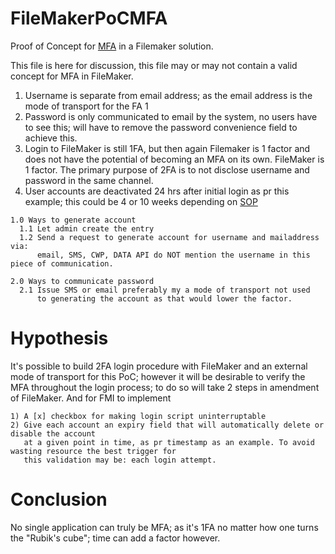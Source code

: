 # FileMakerPoCMFA
Proof of Concept for [MFA](https://en.wikipedia.org/wiki/Multi-factor_authentication) in a Filemaker solution.

This file is here for discussion, this file may or may not contain a valid concept for MFA in FileMaker.

1. Username is separate from email address; as the email address is the mode of transport for the FA 1
2. Password is only communicated to email by the system, no users have to see this; will have to remove the password convenience field to achieve this.
3. Login to FileMaker is still 1FA, but then again Filemaker is 1 factor and does not have the potential of becoming an MFA on its own. FileMaker is 1 factor. The primary purpose of 2FA is to not disclose username and password in the same channel.
4. User accounts are deactivated 24 hrs after initial login as pr this example; this could be 4 or 10 weeks depending on [SOP](https://en.wikipedia.org/wiki/Standard_operating_procedure)


```
1.0 Ways to generate account
  1.1 Let admin create the entry
  1.2 Send a request to generate account for username and mailaddress via:
      email, SMS, CWP, DATA API do NOT mention the username in this piece of communication.
```

```
2.0 Ways to communicate password
  2.1 Issue SMS or email preferably my a mode of transport not used
      to generating the account as that would lower the factor. 
```


# Hypothesis
It's possible to build 2FA login procedure with FileMaker and an external mode of transport for this PoC; however it will be desirable to verify the MFA throughout the login process; to do so will take 2 steps in amendment of FileMaker. And for FMI to implement
```
1) A [x] checkbox for making login script uninterruptable
2) Give each account an expiry field that will automatically delete or disable the account
   at a given point in time, as pr timestamp as an example. To avoid wasting resource the best trigger for
   this validation may be: each login attempt.
```

# Conclusion
No single application can truly be MFA; as it's 1FA no matter how one turns the "Rubik's cube"; time can add a factor however.
